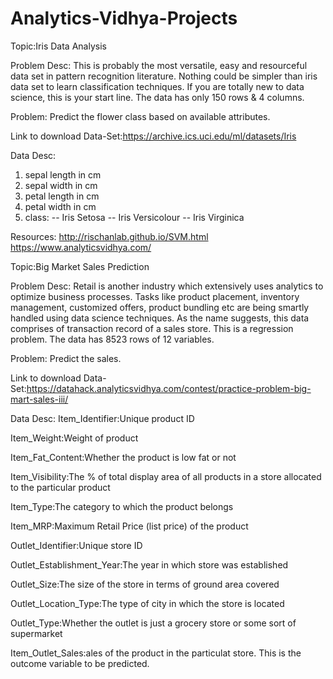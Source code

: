 # Analytics-Vidhya-Projects
Topic:Iris Data Analysis

Problem Desc:
This is probably the most versatile, easy and resourceful data set in pattern recognition literature. Nothing could be simpler than iris data set to learn classification techniques. If you are totally new to data science, this is your start line. The data has only 150 rows & 4 columns.

Problem:
Predict the flower class based on available attributes.

Link to download Data-Set:https://archive.ics.uci.edu/ml/datasets/Iris

Data Desc:
1. sepal length in cm
2. sepal width in cm
3. petal length in cm
4. petal width in cm
5. class:
-- Iris Setosa
-- Iris Versicolour
-- Iris Virginica

Resources:
http://rischanlab.github.io/SVM.html
https://www.analyticsvidhya.com/

Topic:Big Market Sales Prediction


Problem Desc:
Retail is another industry which extensively uses analytics to optimize business processes. Tasks like product placement, inventory management, customized offers, product bundling etc are being smartly handled using data science techniques. As the name suggests, this data comprises of transaction record of a sales store. This is a regression problem. The data has 8523 rows of 12 variables.

Problem:
Predict the sales.

Link to download Data-Set:https://datahack.analyticsvidhya.com/contest/practice-problem-big-mart-sales-iii/

Data Desc:
Item_Identifier:Unique product ID

Item_Weight:Weight of product

Item_Fat_Content:Whether the product is low fat or not

Item_Visibility:The % of total display area of all products in a store allocated to the particular product

Item_Type:The category to which the product belongs

Item_MRP:Maximum Retail Price (list price) of the product

Outlet_Identifier:Unique store ID

Outlet_Establishment_Year:The year in which store was established

Outlet_Size:The size of the store in terms of ground area covered

Outlet_Location_Type:The type of city in which the store is located

Outlet_Type:Whether the outlet is just a grocery store or some sort of supermarket

Item_Outlet_Sales:ales of the product in the particulat store. This is the outcome variable to be predicted.
















